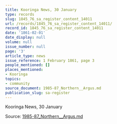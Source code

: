 ```yaml
---
title: Kooringa News, 30 January
type: records
slug: 1845_76_sa_register_content_14011
url: /records/1845_76_sa_register_content_14011/
record_id: 1845_76_sa_register_content_14011
date: '1861-02-01'
date_display: null
volume: null
issue_number: null
page: '3'
article_type: news
issue_reference: 1 February 1861, page 3
people_mentioned: []
places_mentioned:
- Kooringa
topics:
- community
source_document: 1985-87_Northern__Argus.md
publication_slug: sa-register
---
```


Kooringa News, 30 January

Source: [1985-87_Northern__Argus.md](/downloads/markdown/1985-87_Northern__Argus.md)
